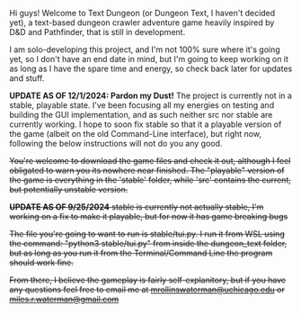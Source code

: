 Hi guys! Welcome to Text Dungeon (or Dungeon Text, I haven't decided yet), a text-based dungeon crawler adventure game heavily inspired by D&D and Pathfinder, that is still in development. 

I am solo-developing this project, and I'm not 100% sure where it's going yet, so I don't have an end date in mind, 
but I'm going to keep working on it as long as I have the spare time and energy, so check back later for updates and stuff.

**UPDATE AS OF 12/1/2024: Pardon my Dust!**
The project is currently not in a stable, playable state. I've been focusing all my energies on testing and building the GUI implementation, and as such
neither src nor stable are currently working. I hope to soon fix stable so that it a playable version of the game (albeit on the old Command-Line
interface), but right now, following the below instructions will not do you any good. 


~~You're welcome to download the game files and check it out, although I feel obligated to warn you its nowhere near finished. The "playable" version of the game is
everything in the 'stable' folder, while 'src' contains the current, but potentially unstable version.~~

~~**UPDATE AS OF 9/25/2024**
stable is currently not actually stable, I'm working on a fix to make it playable, but for now it has game breaking bugs~~

~~The file you're going to want to run is stable/tui.py. I run it from WSL using the command: "python3 stable/tui.py" from inside the dungeon_text
folder, but as long as you run it from the Terminal/Command Line the program should work fine.~~

~~From there, I believe the gameplay is fairly self-explanitory, but if you have any questions feel free to email me at 
mrollinswaterman@uchicago.edu or miles.r.waterman@gmail.com~~
